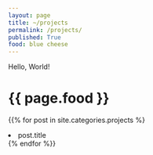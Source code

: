 ```yaml
---
layout: page
title: ~/projects
permalink: /projects/
published: True
food: blue cheese
---
```

Hello, World!
<h1>{{ page.food }}</h1>

{{% for post in site.categories.projects %}
 <li>post.title</li>
{% endfor %}}